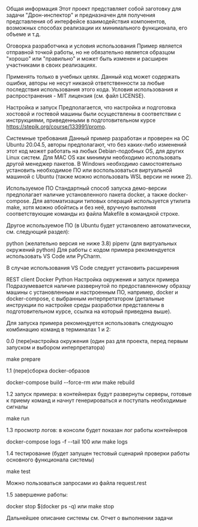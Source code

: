 Общая информация
Этот проект представляет собой заготовку для задачи "Дрон-инспектор" и предназначен для получения представления об интерфейсе взаимодействия компонентов, возможных способах реализации их минимального функционала, его объеме и т.д.

Оговорка разработчика и условия использования
Пример является отправной точкой работы, но не обязательно является образцом "хорошо" или "правильно" и может быть изменен и расширен участниками в своих реализациях.

Применять только в учебных целях. Данный код может содержать ошибки, авторы не несут никакой ответственности за любые последствия использования этого кода. Условия использования и распространения - MIT лицензия (см. файл LICENSE).

Настройка и запуск
Предполагается, что настройка и подготовка хостовой и гостевой машины были осуществлены в соответствии с инструкциями, приведенными в подготовительном курсе https://stepik.org/course/133991/promo.

Системные требования
Данный пример разработан и проверен на ОС Ubuntu 20.04.5, авторы предполагают, что без каких-либо изменений этот код может работать на любых Debian-подобных OS, для других Linux систем. Для MAC OS как минимум необходимо использовать другой менеджер пакетов. В Windows необходимо самостоятельно установить необходимое ПО или воспользоваться виртуальной машиной с Ubuntu (также можно использовать WSL версии не ниже 2).

Используемое ПО
Стандартный способ запуска демо-версии предполагает наличие установленного пакета docker, а также docker-compose. Для автоматизации типовых операций используется утилита make, хотя можно обойтись и без неё, вручную выполняя соответствующие команды из файла Makefile в командной строке.

Другое используемое ПО (в Ubuntu будет установлено автоматически, см. следующий раздел):

python (желательно версия не ниже 3.8)
pipenv (для виртуальных окружений python)
Для работы с кодом примера рекомендуется использовать VS Code или PyCharm.

В случае использования VS Code следует установить расширения

REST client
Docker
Python
Настройка окружения и запуск примера
Подразумевается наличие развернутой по предоставленному образцу машины с установленным и настроенным ПО, например, docker и docker-compose, с выбранным интерпретатором (детальные инструкции по настройке среды разработки представлены в подготовительном курсе, ссылка на который приведена выше).

Для запуска примера рекомендуется использовать следующую комбинацию команд в терминалах 1 и 2:

0.0 (пере)настройка окружения (один раз для проекта, перед первым запуском и выбором интерпретатора)

make prepare

1.1 (пере)сборка docker-образов

docker-compose build --force-rm или make rebuild

1.2 запуск примера: в контейнерах будут развернуты серверы, готовые к приему команд и начнут генерироваться и поступать необходимые сигналы

make run

1.3 просмотр логов: в консоли будет показан лог работы контейнеров

docker-compose logs -f --tail 100 или make logs

1.4 тестирование (будет запущен тестовый сценарий проверки работы основного функционала системы)

make test

Можно пользоваться запросами из файла request.rest

1.5 завершение работы:

docker stop $(docker ps -q) или  make stop

Дальнейшее описание системы
см. Отчет о выполнении задачи
